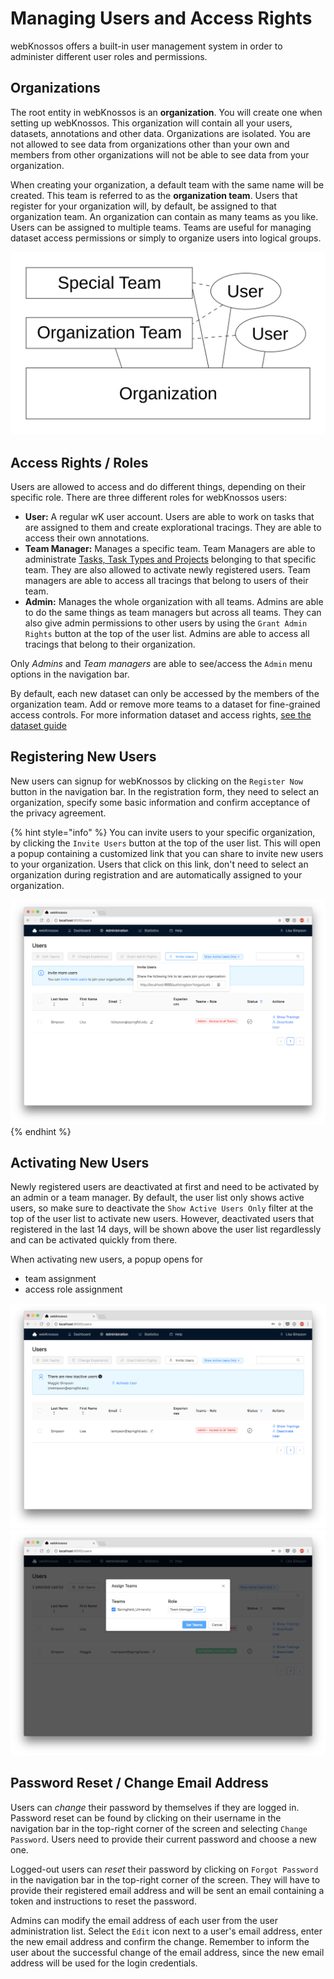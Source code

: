 # Managing Users and Access Rights

webKnossos offers a built-in user management system in order to administer different user roles and permissions.

## Organizations

The root entity in webKnossos is an **organization**. You will create one when setting up webKnossos. This organization will contain all your users, datasets, annotations and other data. Organizations are isolated. You are not allowed to see data from organizations other than your own and members from other organizations will not be able to see data from your organization.

When creating your organization, a default team with the same name will be created. This team is referred to as the **organization team**. Users that register for your organization will, by default, be assigned to that organization team. An organization can contain as many teams as you like. Users can be assigned to multiple teams. Teams are useful for managing dataset access permissions or simply to organize users into logical groups.

![All users, annotations, and datasets belong to an organization. By default, all users are assigned to the organization team. Further teams can be created for fine-grained access permissions.](../.gitbook/assets/teams.png)

## Access Rights / Roles

Users are allowed to access and do different things, depending on their specific role. There are three different roles for webKnossos users:

* **User:** A regular wK user account. Users are able to work on tasks that are assigned to them and create explorational tracings. They are able to access their own annotations.
* **Team Manager:** Manages a specific team. Team Managers are able to administrate [Tasks, Task Types and Projects](tasks.md) belonging to that specific team. They are also allowed to activate newly registered users. Team managers are able to access all tracings that belong to users of their team.
* **Admin:** Manages the whole organization with all teams. Admins are able to do the same things as team managers but across all teams. They can also give admin permissions to other users by using the `Grant Admin Rights` button at the top of the user list. Admins are able to access all tracings that belong to their organization.

Only _Admins_ and _Team managers_ are able to see/access the `Admin` menu options in the navigation bar.

By default, each new dataset can only be accessed by the members of the organization team. Add or remove more teams to a dataset for fine-grained access controls. For more information dataset and access rights, [see the dataset guide](sharing.md#general)

## Registering New Users

New users can signup for webKnossos by clicking on the `Register Now` button in the navigation bar. In the registration form, they need to select an organization, specify some basic information and confirm acceptance of the privacy agreement.

{% hint style="info" %}
You can invite users to your specific organization, by clicking the `Invite Users` button at the top of the user list. This will open a popup containing a customized link that you can share to invite new users to your organization. Users that click on this link, don't need to select an organization during registration and are automatically assigned to your organization.

![Send an invite link to new users](../.gitbook/assets/users_invite%20%282%29.png)
{% endhint %}

## Activating New Users

Newly registered users are deactivated at first and need to be activated by an admin or a team manager. By default, the user list only shows active users, so make sure to deactivate the `Show Active Users Only` filter at the top of the user list to activate new users. However, deactivated users that registered in the last 14 days, will be shown above the user list regardlessly and can be activated quickly from there.

When activating new users, a popup opens for

* team assignment
* access role assignment

![Activate new users](../.gitbook/assets/users_activate1%20%282%29.png) ![Assign roles to new users](../.gitbook/assets/users_activate2%20%282%29.png)

## Password Reset / Change Email Address

Users can _change_ their password by themselves if they are logged in. Password reset can be found by clicking on their username in the navigation bar in the top-right corner of the screen and selecting `Change Password`. Users need to provide their current password and choose a new one.

Logged-out users can _reset_ their password by clicking on `Forgot Password` in the navigation bar in the top-right corner of the screen. They will have to provide their registered email address and will be sent an email containing a token and instructions to reset the password.

Admins can modify the email address of each user from the user administration list. Select the `Edit` icon next to a user's email address, enter the new email address and confirm the change. Remember to inform the user about the successful change of the email address, since the new email address will be used for the login credentials.

